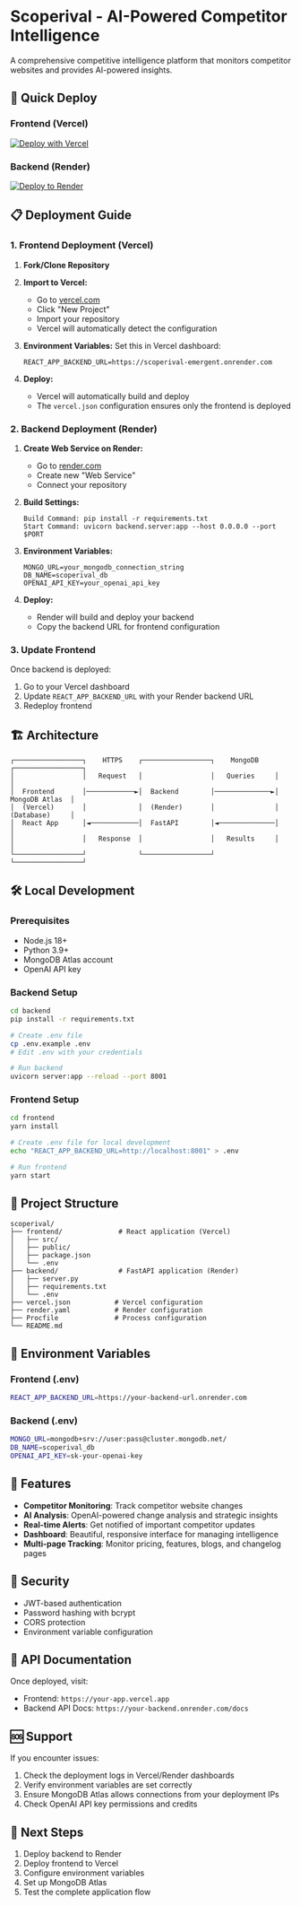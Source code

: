 # Scoperival - AI-Powered Competitor Intelligence

A comprehensive competitive intelligence platform that monitors competitor websites and provides AI-powered insights.

## 🚀 Quick Deploy

### Frontend (Vercel)
[![Deploy with Vercel](https://vercel.com/button)](https://vercel.com/new/clone?repository-url=https://github.com/your-username/scoperival)

### Backend (Render)
[![Deploy to Render](https://render.com/images/deploy-to-render-button.svg)](https://render.com/deploy?repo=https://github.com/your-username/scoperival)

## 📋 Deployment Guide

### 1. Frontend Deployment (Vercel)

1. **Fork/Clone Repository**
2. **Import to Vercel:**
   - Go to [vercel.com](https://vercel.com)
   - Click "New Project"
   - Import your repository
   - Vercel will automatically detect the configuration

3. **Environment Variables:**
   Set this in Vercel dashboard:
   ```
   REACT_APP_BACKEND_URL=https://scoperival-emergent.onrender.com
   ```

4. **Deploy:**
   - Vercel will automatically build and deploy
   - The `vercel.json` configuration ensures only the frontend is deployed

### 2. Backend Deployment (Render)

1. **Create Web Service on Render:**
   - Go to [render.com](https://render.com)
   - Create new "Web Service"
   - Connect your repository

2. **Build Settings:**
   ```
   Build Command: pip install -r requirements.txt
   Start Command: uvicorn backend.server:app --host 0.0.0.0 --port $PORT
   ```

3. **Environment Variables:**
   ```
   MONGO_URL=your_mongodb_connection_string
   DB_NAME=scoperival_db
   OPENAI_API_KEY=your_openai_api_key
   ```

4. **Deploy:**
   - Render will build and deploy your backend
   - Copy the backend URL for frontend configuration

### 3. Update Frontend

Once backend is deployed:
1. Go to your Vercel dashboard
2. Update `REACT_APP_BACKEND_URL` with your Render backend URL
3. Redeploy frontend

## 🏗️ Architecture

```
┌─────────────────┐    HTTPS    ┌─────────────────┐    MongoDB    ┌─────────────────┐
│                 │   Request   │                 │   Queries     │                 │
│  Frontend       │────────────►│  Backend        │──────────────►│  MongoDB Atlas  │
│  (Vercel)       │             │  (Render)       │               │  (Database)     │
│  React App      │◄────────────│  FastAPI        │◄──────────────│                 │
│                 │   Response  │                 │   Results     │                 │
└─────────────────┘             └─────────────────┘               └─────────────────┘
```

## 🛠️ Local Development

### Prerequisites
- Node.js 18+
- Python 3.9+
- MongoDB Atlas account
- OpenAI API key

### Backend Setup
```bash
cd backend
pip install -r requirements.txt

# Create .env file
cp .env.example .env
# Edit .env with your credentials

# Run backend
uvicorn server:app --reload --port 8001
```

### Frontend Setup
```bash
cd frontend
yarn install

# Create .env file for local development
echo "REACT_APP_BACKEND_URL=http://localhost:8001" > .env

# Run frontend
yarn start
```

## 📁 Project Structure

```
scoperival/
├── frontend/              # React application (Vercel)
│   ├── src/
│   ├── public/
│   ├── package.json
│   └── .env
├── backend/               # FastAPI application (Render)
│   ├── server.py
│   ├── requirements.txt
│   └── .env
├── vercel.json           # Vercel configuration
├── render.yaml           # Render configuration
├── Procfile              # Process configuration
└── README.md
```

## 🔧 Environment Variables

### Frontend (.env)
```bash
REACT_APP_BACKEND_URL=https://your-backend-url.onrender.com
```

### Backend (.env)
```bash
MONGO_URL=mongodb+srv://user:pass@cluster.mongodb.net/
DB_NAME=scoperival_db
OPENAI_API_KEY=sk-your-openai-key
```

## 🚀 Features

- **Competitor Monitoring**: Track competitor website changes
- **AI Analysis**: OpenAI-powered change analysis and strategic insights
- **Real-time Alerts**: Get notified of important competitor updates
- **Dashboard**: Beautiful, responsive interface for managing intelligence
- **Multi-page Tracking**: Monitor pricing, features, blogs, and changelog pages

## 🔐 Security

- JWT-based authentication
- Password hashing with bcrypt
- CORS protection
- Environment variable configuration

## 📝 API Documentation

Once deployed, visit:
- Frontend: `https://your-app.vercel.app`
- Backend API Docs: `https://your-backend.onrender.com/docs`

## 🆘 Support

If you encounter issues:
1. Check the deployment logs in Vercel/Render dashboards
2. Verify environment variables are set correctly
3. Ensure MongoDB Atlas allows connections from your deployment IPs
4. Check OpenAI API key permissions and credits

## 🎯 Next Steps

1. Deploy backend to Render
2. Deploy frontend to Vercel
3. Configure environment variables
4. Set up MongoDB Atlas
5. Test the complete application flow
